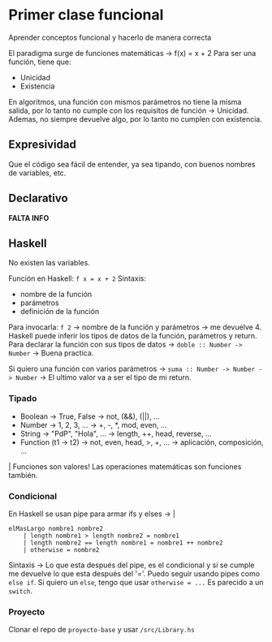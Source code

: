 # Primer clase funcional

Aprender conceptos funcional y hacerlo de manera correcta

El paradigma surge de funciones matemáticas -> f(x) = x + 2
Para ser una función, tiene que:
- Unicidad
- Existencia

En algoritmos, una función con mismos parámetros no tiene la misma salida, por lo tanto no cumple con los requisitos de función -> Unicidad. Ademas, no siempre devuelve algo, por lo tanto no cumplen con existencia.

## Expresividad

Que el código sea fácil de entender, ya sea tipando, con buenos nombres de variables, etc.

## Declarativo
**FALTA INFO**

## Haskell

No existen las variables.

Función en Haskell: `f x = x + 2` 
Sintaxis:
- nombre de la función
- parámetros
- definición de la función

Para invocarla: `f 2` -> nombre de la función y parámetros -> me devuelve 4.
Haskell puede inferir los tipos de datos de la función, parámetros y return.
Para declarar la función con sus tipos de datos -> `doble :: Number -> Number` -> Buena practica.

Si quiero una función con varios parámetros -> `suma :: Number -> Number -> Number` -> El ultimo valor va a ser el tipo de mi return.

### Tipado

- Boolean -> True, False -> not, (&&), (||), ...
- Number -> 1, 2, 3, ... -> +, -, *, mod, even, ...
- String -> "PdP", "Hola", ... -> length, ++, head, reverse, ...
- Function (t1 -> t2) -> not, even, head, >, +, ... -> aplicación, composición, ...

| Funciones son valores! Las operaciones matemáticas son funciones también.

### Condicional

En Haskell se usan pipe para armar ifs y elses -> |
```
elMasLargo nombre1 nombre2
    | length nombre1 > length nombre2 = nombre1
    | length nombre2 == length nombre1 = nombre1 ++ nombre2
    | otherwise = nombre2
```
Sintaxis -> Lo que esta después del pipe, es el condicional y si se cumple me devuelve lo que esta después del '='. Puedo seguir usando pipes como `else if`. Si quiero un `else`, tengo que usar `otherwise = ...`
Es parecido a un `switch`.

### Proyecto

Clonar el repo de `proyecto-base` y usar `/src/Library.hs`

